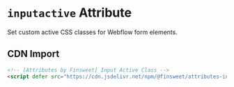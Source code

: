 # `inputactive` Attribute

Set custom active CSS classes for Webflow form elements.

## CDN Import

```html
<!-- [Attributes by Finsweet] Input Active Class -->
<script defer src="https://cdn.jsdelivr.net/npm/@finsweet/attributes-inputactive@1/inputactive.js"></script>
```
